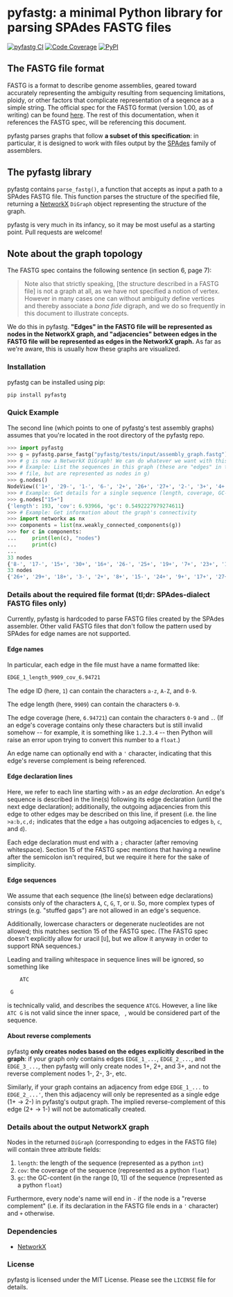 # pyfastg: a minimal Python library for parsing SPAdes FASTG files
[![pyfastg CI](https://github.com/fedarko/pyfastg/actions/workflows/main.yml/badge.svg)](https://github.com/fedarko/pyfastg/actions/workflows/main.yml)
[![Code Coverage](https://codecov.io/gh/fedarko/pyfastg/branch/master/graph/badge.svg)](https://codecov.io/gh/fedarko/pyfastg)
[![PyPI](https://img.shields.io/pypi/v/pyfastg)](https://pypi.org/project/pyfastg)

## The FASTG file format
FASTG is a format to describe genome assemblies, geared toward accurately representing the ambiguity resulting from sequencing limitations, ploidy, or other factors that complicate representation of a seqence as a simple string.  The official spec for the FASTG format (version 1.00, as of writing)
can be found [here](http://fastg.sourceforge.net/). The rest of this
documentation, when it references the FASTG spec, will be referencing this
document.

pyfastg parses graphs that follow **a subset of this specification**: in
particular, it is designed to work with files output by the
[SPAdes](http://cab.spbu.ru/software/spades/) family of assemblers.

## The pyfastg library
pyfastg contains `parse_fastg()`, a function that accepts as input a path
to a SPAdes FASTG file. This function parses the structure of the specified
file, returning a [NetworkX](https://networkx.github.io) `DiGraph` object representing
the structure of the graph.

pyfastg is very much in its infancy, so it may be most useful as a starting point.
Pull requests are welcome!

## Note about the graph topology

The FASTG spec contains the following sentence (in section 6, page 7):

> Note also that strictly speaking, [the structure described in a FASTG file] is not a graph at all, as we have not specified a notion of vertex. However in many cases one can without ambiguity define vertices and thereby associate a _bona fide_ digraph, and we do so frequently in this document to illustrate concepts.

We do this in pyfastg. **"Edges" in the FASTG file will be represented as nodes
in the NetworkX graph, and "adjacencies" between edges in the FASTG file will
be represented as edges in the NetworkX graph.** As far as we're aware, this is
usually how these graphs are visualized.

### Installation
pyfastg can be installed using pip:

```bash
pip install pyfastg
```

### Quick Example
The second line (which points to one of pyfastg's test assembly graphs)
assumes that you're located in the root directory of the pyfastg repo.

```python
>>> import pyfastg
>>> g = pyfastg.parse_fastg("pyfastg/tests/input/assembly_graph.fastg")
>>> # g is now a NetworkX DiGraph! We can do whatever we want with this object.
>>> # Example: List the sequences in this graph (these are "edges" in the FASTG
>>> # file, but are represented as nodes in g)
>>> g.nodes()
NodeView(('1+', '29-', '1-', '6-', '2+', '26+', '27+', '2-', '3+', '4+', '6+', '7+', '3-', '33-', '9-', '4-', '5+', '5-', '28+', '7-', '8+', '28-', '9+', '8-', '12-', '10+', '12+', '10-', '24-', '32-', '11+', '30-', '11-', '27-', '19-', '13+', '25+', '31-', '13-', '14+', '14-', '26-', '15+', '15-', '23-', '16+', '16-', '17+', '17-', '19+', '18+', '33+', '18-', '20+', '20-', '22+', '21+', '21-', '22-', '23+', '24+', '25-', '29+', '30+', '31+', '32+'))
>>> # Example: Get details for a single sequence (length, coverage, GC-content)
>>> g.nodes["15+"]
{'length': 193, 'cov': 6.93966, 'gc': 0.5492227979274611}
>>> # Example: Get information about the graph's connectivity
>>> import networkx as nx
>>> components = list(nx.weakly_connected_components(g))
>>> for c in components:
...     print(len(c), "nodes")
...     print(c)
...
33 nodes
{'8-', '17-', '15+', '30+', '16+', '26-', '25+', '19+', '7+', '23+', '14-', '18-', '10-', '29-', '20-', '27-', '11-', '5-', '3+', '2-', '12-', '13+', '31-', '6+', '1+', '21-', '24-', '32-', '22+', '28+', '4+', '33-', '9-'}
33 nodes
{'26+', '29+', '18+', '3-', '2+', '8+', '15-', '24+', '9+', '17+', '27+', '28-', '11+', '6-', '20+', '14+', '19-', '13-', '4-', '21+', '5+', '31+', '22-', '12+', '25-', '30-', '10+', '1-', '7-', '32+', '23-', '33+', '16-'}
```

### Details about the required file format (tl;dr: SPAdes-dialect FASTG files only)
Currently, pyfastg is hardcoded to parse FASTG files created by the SPAdes assembler.
Other valid FASTG files that don't follow the pattern used by SPAdes for edge names
are not supported.

#### Edge names

In particular, each edge in the file must have a name formatted like:

```bash
EDGE_1_length_9909_cov_6.94721
```

The edge ID (here, `1`) can contain the characters `a-z`, `A-Z`, and `0-9`.

The edge length (here, `9909`) can contain the characters `0-9`.

The edge coverage (here, `6.94721`) can contain the characters `0-9` and `.`.
(If an edge's coverage contains only these characters but is still invalid
somehow -- for example, it is something like `1.2.3.4` -- then Python will
raise an error upon trying to convert this number to a `float`.)

An edge name can optionally end with a `'` character, indicating that
this edge's reverse complement is being referenced.

#### Edge declaration lines

Here, we refer to each line starting with `>` as an _edge declaration_. An
edge's sequence is described in the line(s) following its edge declaration
(until the next edge declaration); additionally, the outgoing adjacencies from
this edge to other edges may be described on this line, if present (i.e. the
line `>a:b,c,d;` indicates that the edge `a` has outgoing adjacencies to edges
`b`, `c`, and `d`).

Each edge declaration must end with a `;` character (after removing
whitespace). Section 15 of the FASTG spec mentions that having a newline
after the semicolon isn't required, but we require it here for the sake of
simplicity.

#### Edge sequences

We assume that each sequence (the line(s) between edge declarations)
consists only of the characters `A`, `C`, `G`, `T`, or `U`. So, more complex
types of strings (e.g. "stuffed gaps") are not allowed in an edge's sequence.

Additionally, lowercase characters or degenerate nucleotides are not allowed;
this matches section 15 of the FASTG spec.
(The FASTG spec doesn't explicitly allow for uracil [`U`], but we allow it
anyway in order to support RNA sequences.)

Leading and trailing whitespace in sequence lines will be ignored, so something
like
```bash
    ATC

 G     
```
is technically valid, and describes the sequence `ATCG`.
However, a line like `ATC G` is not valid since the inner
space, ` `, would be considered part of the sequence.

#### About reverse complements

pyfastg **only creates nodes based on the edges
explicitly described in the graph**: if your graph only contains edges
`EDGE_1_...`, `EDGE_2_...`, and `EDGE_3_...`, then
pyfastg will only create nodes 1+, 2+, and 3+, and not the reverse complement
nodes 1-, 2-, 3-, etc.

Similarly, if your graph contains an adjacency from edge `EDGE_1_...` to
`EDGE_2_...'`, then this adjacency will only be represented as a single edge
(1+ → 2-) in pyfastg's output graph. The implied reverse-complement of this
edge (2+ → 1-) will not be automatically created.

### Details about the output NetworkX graph
Nodes in the returned `DiGraph` (corresponding to edges in the FASTG file)
will contain three attribute fields:

1. `length`: the length of the sequence (represented as a python `int`)
2. `cov`: the coverage of the sequence (represented as a python `float`)
2. `gc`: the GC-content (in the range [0, 1]) of the sequence (represented as a python `float`)

Furthermore, every node's name will end in `-` if the node is a "reverse
complement" (i.e. if its declaration in the FASTG file ends in a `'` character) and `+` otherwise.

### Dependencies

- [NetworkX](https://networkx.github.io)

### License
pyfastg is licensed under the MIT License. Please see the `LICENSE` file for details.
